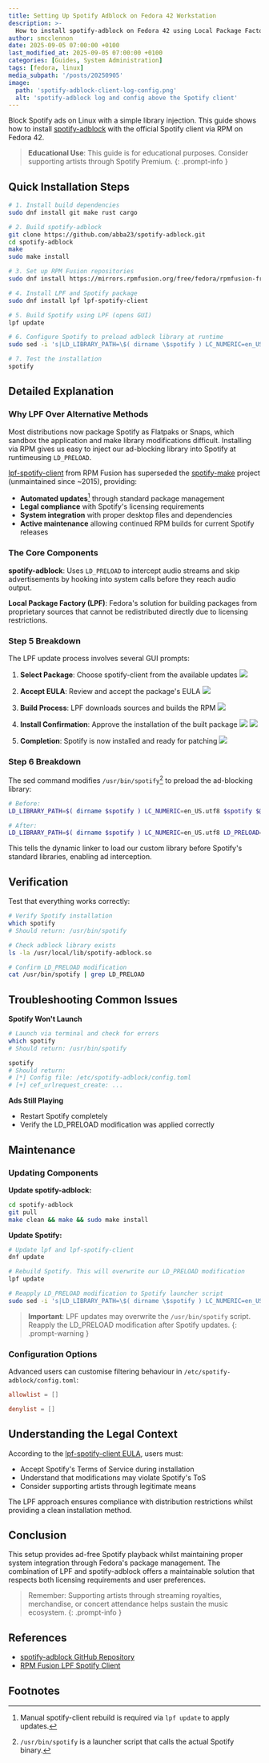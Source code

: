 ```yaml
---
title: Setting Up Spotify Adblock on Fedora 42 Workstation
description: >-
  How to install spotify-adblock on Fedora 42 using Local Package Factory (LPF) for an ad-free Spotify experience.
author: smcclennon
date: 2025-09-05 07:00:00 +0100
last_modified_at: 2025-09-05 07:00:00 +0100
categories: [Guides, System Administration]
tags: [fedora, linux]
media_subpath: '/posts/20250905'
image:
  path: 'spotify-adblock-client-log-config.png'
  alt: 'spotify-adblock log and config above the Spotify client'
---
```


Block Spotify ads on Linux with a simple library injection. This guide shows how to install [spotify-adblock][spotify-adblock] with the official Spotify client via RPM on Fedora 42.

> **Educational Use**: This guide is for educational purposes. Consider supporting artists through Spotify Premium.
{: .prompt-info }

## Quick Installation Steps

```bash
# 1. Install build dependencies
sudo dnf install git make rust cargo

# 2. Build spotify-adblock
git clone https://github.com/abba23/spotify-adblock.git
cd spotify-adblock
make
sudo make install

# 3. Set up RPM Fusion repositories
sudo dnf install https://mirrors.rpmfusion.org/free/fedora/rpmfusion-free-release-$(rpm -E %fedora).noarch.rpm https://mirrors.rpmfusion.org/nonfree/fedora/rpmfusion-nonfree-release-$(rpm -E %fedora).noarch.rpm

# 4. Install LPF and Spotify package
sudo dnf install lpf lpf-spotify-client

# 5. Build Spotify using LPF (opens GUI)
lpf update

# 6. Configure Spotify to preload adblock library at runtime
sudo sed -i 's|LD_LIBRARY_PATH=\$( dirname \$spotify ) LC_NUMERIC=en_US.utf8 \$spotify \$@|LD_LIBRARY_PATH=$( dirname $spotify ) LC_NUMERIC=en_US.utf8 LD_PRELOAD=/usr/local/lib/spotify-adblock.so $spotify $@|' /usr/bin/spotify

# 7. Test the installation
spotify
```

## Detailed Explanation

### Why LPF Over Alternative Methods

Most distributions now package Spotify as Flatpaks or Snaps, which sandbox the application and make library modifications difficult. Installing via RPM gives us easy to inject our ad-blocking library into Spotify at runtimeusing `LD_PRELOAD`.

[lpf-spotify-client][lpf-spotify-client] from RPM Fusion has superseded the [spotify-make][spotify-make] project (unmaintained since ~2015), providing:

- **Automated updates**[^lpf-automated-updates] through standard package management
- **Legal compliance** with Spotify's licensing requirements
- **System integration** with proper desktop files and dependencies
- **Active maintenance** allowing continued RPM builds for current Spotify releases

### The Core Components

**spotify-adblock**: Uses `LD_PRELOAD` to intercept audio streams and skip advertisements by hooking into system calls before they reach audio output.

**Local Package Factory (LPF)**: Fedora's solution for building packages from proprietary sources that cannot be redistributed directly due to licensing restrictions.

### Step 5 Breakdown

The LPF update process involves several GUI prompts:

1. **Select Package**: Choose spotify-client from the available updates
   ![](lpf-update-spotify-client-prompt.png)

2. **Accept EULA**: Review and accept the package's EULA
   ![](lpf-update-spotify-client-eula.png)

3. **Build Process**: LPF downloads sources and builds the RPM
   ![](lpf-update-spotify-client-build.png)

4. **Install Confirmation**: Approve the installation of the built package
   ![](lpf-update-spotify-client-install-prompt.png)
   ![](lpf-update-spotify-client-install.png)

5. **Completion**: Spotify is now installed and ready for patching
   ![](lpf-update-completed.png)

### Step 6 Breakdown

The sed command modifies `/usr/bin/spotify`[^spotify-bin] to preload the ad-blocking library:

```bash
# Before:
LD_LIBRARY_PATH=$( dirname $spotify ) LC_NUMERIC=en_US.utf8 $spotify $@

# After:
LD_LIBRARY_PATH=$( dirname $spotify ) LC_NUMERIC=en_US.utf8 LD_PRELOAD=/usr/local/lib/spotify-adblock.so $spotify $@
```

This tells the dynamic linker to load our custom library before Spotify's standard libraries, enabling ad interception.

## Verification

Test that everything works correctly:

```bash
# Verify Spotify installation
which spotify
# Should return: /usr/bin/spotify

# Check adblock library exists
ls -la /usr/local/lib/spotify-adblock.so

# Confirm LD_PRELOAD modification
cat /usr/bin/spotify | grep LD_PRELOAD
```

## Troubleshooting Common Issues

**Spotify Won't Launch**
```bash
# Launch via terminal and check for errors
which spotify
# Should return: /usr/bin/spotify

spotify
# Should return:
# [*] Config file: /etc/spotify-adblock/config.toml
# [+] cef_urlrequest_create: ...
```

**Ads Still Playing**
- Restart Spotify completely
- Verify the LD_PRELOAD modification was applied correctly

## Maintenance

### Updating Components

**Update spotify-adblock:**

```bash
cd spotify-adblock
git pull
make clean && make && sudo make install
```

**Update Spotify:**

```bash
# Update lpf and lpf-spotify-client
dnf update

# Rebuild Spotify. This will overwrite our LD_PRELOAD modification
lpf update

# Reapply LD_PRELOAD modification to Spotify launcher script
sudo sed -i 's|LD_LIBRARY_PATH=\$( dirname \$spotify ) LC_NUMERIC=en_US.utf8 \$spotify \$@|LD_LIBRARY_PATH=$( dirname $spotify ) LC_NUMERIC=en_US.utf8 LD_PRELOAD=/usr/local/lib/spotify-adblock.so $spotify $@|' /usr/bin/spotify
```


> **Important**: LPF updates may overwrite the `/usr/bin/spotify` script. Reapply the LD_PRELOAD modification after Spotify updates.
{: .prompt-warning }

### Configuration Options

Advanced users can customise filtering behaviour in `/etc/spotify-adblock/config.toml`:

```toml
allowlist = []

denylist = []
```

## Understanding the Legal Context

According to the [lpf-spotify-client EULA][lpf-eula], users must:
- Accept Spotify's Terms of Service during installation
- Understand that modifications may violate Spotify's ToS
- Consider supporting artists through legitimate means

The LPF approach ensures compliance with distribution restrictions whilst providing a clean installation method.

## Conclusion

This setup provides ad-free Spotify playback whilst maintaining proper system integration through Fedora's package management. The combination of LPF and spotify-adblock offers a maintainable solution that respects both licensing requirements and user preferences.

> Remember: Supporting artists through streaming royalties, merchandise, or concert attendance helps sustain the music ecosystem.
{: .prompt-info }

## References

- [spotify-adblock GitHub Repository][spotify-adblock]
- [RPM Fusion LPF Spotify Client][lpf-spotify-client]

[spotify-adblock]: https://github.com/abba23/spotify-adblock
[spotify-make]: https://github.com/leamas/spotify-make
[lpf-spotify-client]: https://github.com/rpmfusion/lpf-spotify-client
[lpf-eula]: https://github.com/rpmfusion/lpf-spotify-client/blob/master/eula.txt

## Footnotes

[^lpf-automated-updates]: Manual spotify-client rebuild is required via `lpf update` to apply updates.
[^spotify-bin]: `/usr/bin/spotify` is a launcher script that calls the actual Spotify binary.

